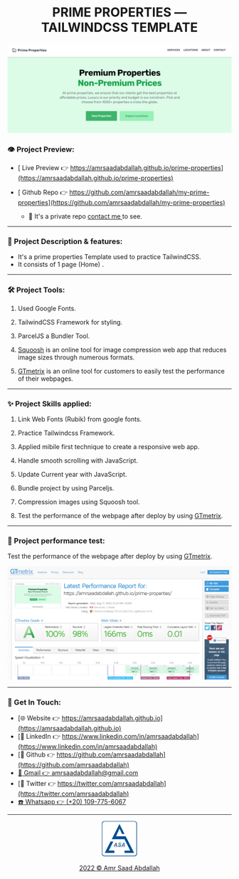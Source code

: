 <h1 align="center">  PRIME PROPERTIES  &mdash; TAILWINDCSS  TEMPLATE </h1>


<a href="https://amrsaadabdallah.github.io/prime-properties" target="_blank">
<img src="info/prime-properties.jpg" alt="prime-properties Project viewport Image">
</a>


### 👁️ Project Preview:

- [ Live Preview 👉 https://amrsaadabdallah.github.io/prime-properties](https://amrsaadabdallah.github.io/prime-properties)


- [ Github Repo 👉 https://github.com/amrsaadabdallah/my-prime-properties](https://github.com/amrsaadabdallah/my-prime-properties)
    - 🚩 It's a private repo <a target="_blank" href="mailto:amrsaadabdallah@gmail.com">contact me </a>to see.

---

### 📝 Project Description & features:

- It's a prime properties Template used to practice TailwindCSS.
- It consists of 1 page (Home) .

---

### 🛠️ Project Tools:

1. Used Google Fonts.

1. TailwindCSS Framework for styling.

1. ParcelJS a Bundler Tool.

1. [Squoosh](https://squoosh.app/) is an online tool for image compression web app that reduces image sizes through numerous formats.

1. [GTmetrix](https://gtmetrix.com/) is an online tool for customers to easily test the performance of their webpages.

---

### :sparkles: Project Skills applied:


1. Link Web Fonts (Rubik) from google fonts.

1. Practice Tailwindcss Framework.

1. Applied mibile first technique to create a responsive web app.

1. Handle smooth scrolling with JavaScript.

1. Update Current year with JavaScript.

1. Bundle project by using Parceljs.

1. Compression images using Squoosh tool.

1. Test the performance of the webpage after deploy by using [GTmetrix](https://gtmetrix.com/).

---

### 🧪 Project performance test:

Test the performance of the webpage after deploy by using [GTmetrix](https://gtmetrix.com/).

![Project Performane result](./info/prime-properties-performance.png)

---

### 👋 Get In Touch:

- [🌐 Website 👉 https://amrsaadabdallah.github.io](https://amrsaadabdallah.github.io)
- [👔 LinkedIn 👉 https://www.linkedin.com/in/amrsaadabdallah](https://www.linkedin.com/in/amrsaadabdallah)
- [🌟 Github 👉 https://github.com/amrsaadabdallah](https://github.com/amrsaadabdallah)
- [📧 Gmail 👉 amrsaadabdallah@gmail.com](mailto:amrsaadabdallah@gmail.com)
- [🐤 Twitter 👉 https://twitter.com/amrsaadabdallah](https://twitter.com/amrsaadabdallah)
- [:phone: Whatsapp 👉 (+20) 109-775-6067](https://api.whatsapp.com/send/?phone=%2B2001097756067&text&type=phone_number&app_absent=0)

---

<div align="center">
<a target="_blank" href="https://amrsaadabdallah.github.io">
<img  src="./info/asa-logo.svg" alt="asa logo" width="80px">
<p style="margin-bottom:0"> 2022 &copy; Amr Saad Abdallah </p>
</a>
</div>
